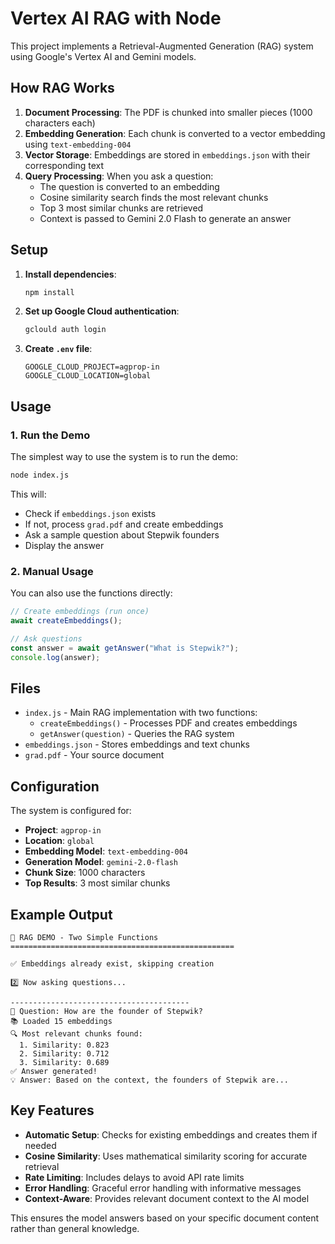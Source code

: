 # Vertex AI RAG with Node

This project implements a Retrieval-Augmented Generation (RAG) system using Google's Vertex AI and Gemini models.

## How RAG Works

1. **Document Processing**: The PDF is chunked into smaller pieces (1000 characters each)
2. **Embedding Generation**: Each chunk is converted to a vector embedding using `text-embedding-004`
3. **Vector Storage**: Embeddings are stored in `embeddings.json` with their corresponding text
4. **Query Processing**: When you ask a question:
   - The question is converted to an embedding
   - Cosine similarity search finds the most relevant chunks
   - Top 3 most similar chunks are retrieved
   - Context is passed to Gemini 2.0 Flash to generate an answer

## Setup

1. **Install dependencies**:
   ```bash
   npm install
   ```

2. **Set up Google Cloud authentication**:
   ```bash
   gclould auth login
   ```

3. **Create `.env` file**:
   ```env
   GOOGLE_CLOUD_PROJECT=agprop-in
   GOOGLE_CLOUD_LOCATION=global
   ```

## Usage

### 1. Run the Demo

The simplest way to use the system is to run the demo:

```bash
node index.js
```

This will:
- Check if `embeddings.json` exists
- If not, process `grad.pdf` and create embeddings
- Ask a sample question about Stepwik founders
- Display the answer

### 2. Manual Usage

You can also use the functions directly:

```javascript
// Create embeddings (run once)
await createEmbeddings();

// Ask questions
const answer = await getAnswer("What is Stepwik?");
console.log(answer);
```

## Files

- `index.js` - Main RAG implementation with two functions:
  - `createEmbeddings()` - Processes PDF and creates embeddings
  - `getAnswer(question)` - Queries the RAG system
- `embeddings.json` - Stores embeddings and text chunks
- `grad.pdf` - Your source document

## Configuration

The system is configured for:
- **Project**: `agprop-in`
- **Location**: `global`
- **Embedding Model**: `text-embedding-004`
- **Generation Model**: `gemini-2.0-flash`
- **Chunk Size**: 1000 characters
- **Top Results**: 3 most similar chunks

## Example Output

```
🎯 RAG DEMO - Two Simple Functions
==================================================

✅ Embeddings already exist, skipping creation

2️⃣ Now asking questions...

----------------------------------------
🤔 Question: How are the founder of Stepwik?
📚 Loaded 15 embeddings
🔍 Most relevant chunks found:
  1. Similarity: 0.823
  2. Similarity: 0.712
  3. Similarity: 0.689
✅ Answer generated!
💡 Answer: Based on the context, the founders of Stepwik are...
```

## Key Features

- **Automatic Setup**: Checks for existing embeddings and creates them if needed
- **Cosine Similarity**: Uses mathematical similarity scoring for accurate retrieval
- **Rate Limiting**: Includes delays to avoid API rate limits
- **Error Handling**: Graceful error handling with informative messages
- **Context-Aware**: Provides relevant document context to the AI model

This ensures the model answers based on your specific document content rather than general knowledge. 
